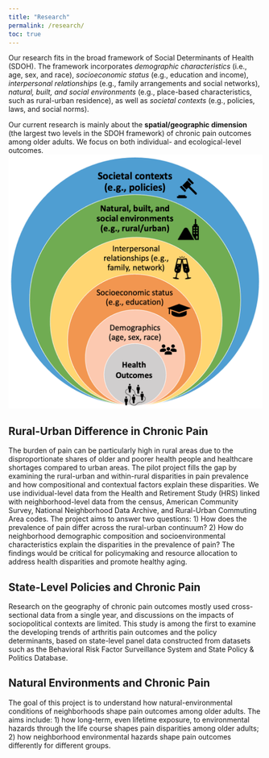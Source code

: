 ```yaml
---
title: "Research"
permalink: /research/
toc: true
---
```


Our research fits in the broad framework of Social Determinants of Health (SDOH). The framework incorporates *demographic characteristics* (i.e., age, sex, and race), *socioeconomic status* (e.g., education and income), *interpersonal relationships* (e.g., family arrangements and social networks), *natural, built, and social environments* (e.g., place-based characteristics, such as rural-urban residence), as well as *societal contexts* (e.g., policies, laws, and social norms). 

Our current research is mainly about the **spatial/geographic dimension** (the largest two levels in the SDOH framework) of chronic pain outcomes among older adults. We focus on both individual- and ecological-level outcomes.
![](home_framework.png)
 
## Rural-Urban Difference in Chronic Pain
The burden of pain can be particularly high in rural areas due to the disproportionate shares of older and poorer health people and healthcare shortages compared to urban areas. The  pilot project fills the gap by examining the rural-urban and within-rural disparities in pain prevalence and how compositional and contextual factors explain these disparities. We use individual-level data from the Health and Retirement Study (HRS) linked with neighborhood-level data from the census, American Community Survey, National Neighborhood Data Archive, and Rural-Urban Commuting Area codes. The project aims to answer two questions: 1) How does the prevalence of pain differ across the rural-urban continuum? 2) How do neighborhood demographic composition and socioenvironmental characteristics explain the disparities in the prevalence of pain? The findings would be critical for policymaking and resource allocation to address health disparities and promote healthy aging. 

## State-Level Policies and Chronic Pain
Research on the geography of chronic pain outcomes mostly used cross-sectional data from a single year, and discussions on the impacts of sociopolitical contexts are limited. This study is among the first to examine the developing trends of arthritis pain outcomes and the policy determinants, based on state-level panel data constructed from datasets such as the Behavioral Risk Factor Surveillance System and State Policy & Politics Database.

## Natural Environments and Chronic Pain
The goal of this project is to understand how natural-environmental conditions of neighborhoods shape pain outcomes among older adults. The aims include: 1) how long-term, even lifetime exposure, to environmental hazards through the life course shapes pain disparities among older adults; 2) how neighborhood environmental hazards shape pain outcomes differently for different groups. 
